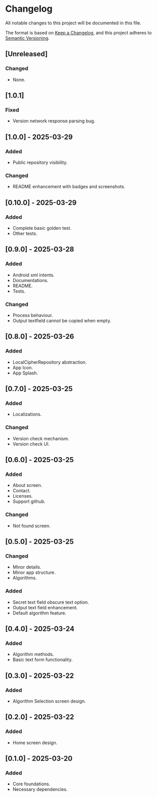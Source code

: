 # Changelog

All notable changes to this project will be documented in this file.

The format is based on [Keep a Changelog](https://keepachangelog.com/en/1.1.0/),
and this project adheres to [Semantic Versioning](https://semver.org/spec/v2.0.0.html).

## [Unreleased]

### Changed

- None.

## [1.0.1]

### Fixed

- Version network response parsing bug.

## [1.0.0] - 2025-03-29

### Added

- Public repository visibility.

### Changed

- README enhancement with badges and screenshots.

## [0.10.0] - 2025-03-29

### Added

- Complete basic golden test.
- Other tests.

## [0.9.0] - 2025-03-28

### Added

- Android xml intents.
- Documentations.
- README.
- Tests.

### Changed

- Process behaviour.
- Output textfield cannot be copied when empty.

## [0.8.0] - 2025-03-26

### Added

- LocalCipherRepository abstraction.
- App Icon.
- App Splash.

## [0.7.0] - 2025-03-25

### Added

- Localizations.

### Changed

- Version check mechanism.
- Version check UI.

## [0.6.0] - 2025-03-25

### Added

- About screen.
- Contact.
- Licenses.
- Support github.

### Changed

- Not found screen.

## [0.5.0] - 2025-03-25

### Changed

- Minor details.
- Minor app structure.
- Algorithms.

### Added

- Secret text field obscure text option.
- Output text field enhancement.
- Default algorithm feature.

## [0.4.0] - 2025-03-24

### Added

- Algorithm methods.
- Basic text form functionality.

## [0.3.0] - 2025-03-22

### Added

- Algorithm Selection screen design.

## [0.2.0] - 2025-03-22

### Added

- Home screen design.

## [0.1.0] - 2025-03-20

### Added

- Core foundations.
- Necessary dependencies.
